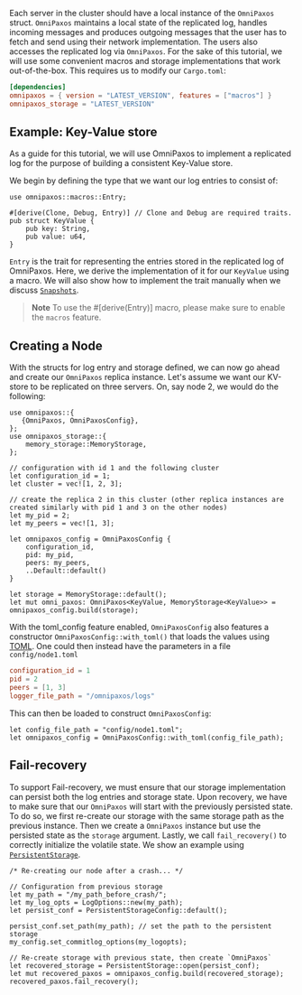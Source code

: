 Each server in the cluster should have a local instance of the `OmniPaxos` struct. `OmniPaxos` maintains a local state of the replicated log, handles incoming messages and produces outgoing messages that the user has to fetch and send using their network implementation. The users also accesses the replicated log via `OmniPaxos`. For the sake of this tutorial, we will use some convenient macros and storage implementations that work out-of-the-box. This requires us to modify our `Cargo.toml`:

```toml
[dependencies]
omnipaxos = { version = "LATEST_VERSION", features = ["macros"] }
omnipaxos_storage = "LATEST_VERSION"
``` 

## Example: Key-Value store
As a guide for this tutorial, we will use OmniPaxos to implement a replicated log for the purpose of building a consistent Key-Value store. 

We begin by defining the type that we want our log entries to consist of:
```rust,edition2018,no_run,noplaypen
use omnipaxos::macros::Entry;

#[derive(Clone, Debug, Entry)] // Clone and Debug are required traits.
pub struct KeyValue {
    pub key: String,
    pub value: u64,
}
``` 

`Entry` is the trait for representing the entries stored in the replicated log of OmniPaxos. Here, we derive the implementation of it for our `KeyValue` using a macro. We will also show how to implement the trait manually when we discuss [`Snapshots`](../compaction/#snapshot).

> **Note** To use the #[derive(Entry)] macro, please make sure to enable the `macros` feature.

## Creating a Node
With the structs for log entry and storage defined, we can now go ahead and create our `OmniPaxos` replica instance.  Let's assume we want our KV-store to be replicated on three servers. On, say node 2, we would do the following: 
```rust,edition2018,no_run,noplaypen
use omnipaxos::{
   {OmniPaxos, OmniPaxosConfig},
};
use omnipaxos_storage::{
    memory_storage::MemoryStorage,
};

// configuration with id 1 and the following cluster
let configuration_id = 1;
let cluster = vec![1, 2, 3];

// create the replica 2 in this cluster (other replica instances are created similarly with pid 1 and 3 on the other nodes)
let my_pid = 2;
let my_peers = vec![1, 3];

let omnipaxos_config = OmniPaxosConfig {
    configuration_id,
    pid: my_pid,
    peers: my_peers,
    ..Default::default()
}

let storage = MemoryStorage::default();
let mut omni_paxos: OmniPaxos<KeyValue, MemoryStorage<KeyValue>> = omnipaxos_config.build(storage);
```
With the toml_config feature enabled, `OmniPaxosConfig` also features a constructor `OmniPaxosConfig::with_toml()` that loads the values using [TOML](https://toml.io). One could then instead have the parameters in a file `config/node1.toml`

```toml
configuration_id = 1
pid = 2
peers = [1, 3]
logger_file_path = "/omnipaxos/logs"
```
This can then be loaded to construct `OmniPaxosConfig`:

```rust,edition2018,no_run,noplaypen
let config_file_path = "config/node1.toml"; 
let omnipaxos_config = OmniPaxosConfig::with_toml(config_file_path);
```

## Fail-recovery
To support Fail-recovery, we must ensure that our storage implementation can persist both the log entries and storage state. Upon recovery, we have to make sure that our ``OmniPaxos`` will start with the previously persisted state. To do so, we first re-create our storage with the same storage path as the previous instance. Then we create a `OmniPaxos` instance but use the persisted state as the `storage` argument. Lastly, we call `fail_recovery()` to correctly initialize the volatile state. We show an example using [`PersistentStorage`](../storage/#persistentstorage).

```rust,edition2018,no_run,noplaypen
/* Re-creating our node after a crash... */

// Configuration from previous storage
let my_path = "/my_path_before_crash/";
let my_log_opts = LogOptions::new(my_path);
let persist_conf = PersistentStorageConfig::default();

persist_conf.set_path(my_path); // set the path to the persistent storage
my_config.set_commitlog_options(my_logopts);

// Re-create storage with previous state, then create `OmniPaxos`
let recovered_storage = PersistentStorage::open(persist_conf); 
let mut recovered_paxos = omnipaxos_config.build(recovered_storage);
recovered_paxos.fail_recovery();
```
